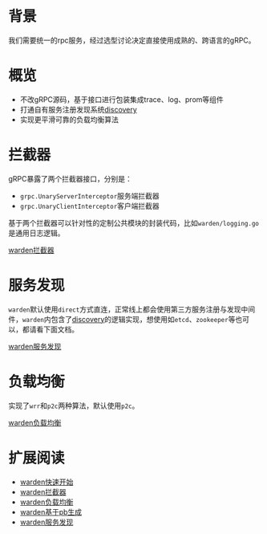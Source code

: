 # 背景

我们需要统一的rpc服务，经过选型讨论决定直接使用成熟的、跨语言的gRPC。

# 概览

* 不改gRPC源码，基于接口进行包装集成trace、log、prom等组件
* 打通自有服务注册发现系统[discovery](https://github.com/bilibili/discovery)
* 实现更平滑可靠的负载均衡算法
  
# 拦截器

gRPC暴露了两个拦截器接口，分别是：

* `grpc.UnaryServerInterceptor`服务端拦截器
* `grpc.UnaryClientInterceptor`客户端拦截器
  
基于两个拦截器可以针对性的定制公共模块的封装代码，比如`warden/logging.go`是通用日志逻辑。

[warden拦截器](warden-mid.md)

# 服务发现

`warden`默认使用`direct`方式直连，正常线上都会使用第三方服务注册与发现中间件，`warden`内包含了[discovery](https://github.com/bilibili/discovery)的逻辑实现，想使用如`etcd`、`zookeeper`等也可以，都请看下面文档。

[warden服务发现](warden-resolver.md)

# 负载均衡

实现了`wrr`和`p2c`两种算法，默认使用`p2c`。

[warden负载均衡](warden-balancer.md)

# 扩展阅读

- [warden快速开始](warden-quickstart.md) 
- [warden拦截器](warden-mid.md) 
- [warden负载均衡](warden-balancer.md) 
- [warden基于pb生成](warden-pb.md) 
- [warden服务发现](warden-resolver.md)

